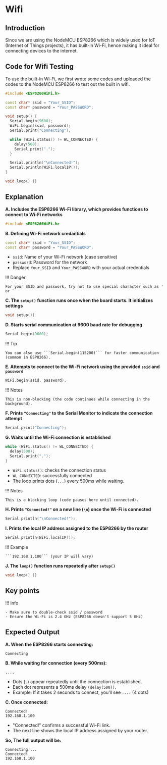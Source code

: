 # Wifi
## Introduction
Since we are using the NodeMCU ESP8266 which is widely used for IoT (Internet of Things projects), it has built-in Wi-Fi, hence making it ideal for connecting devices to the internet. 

## Code for Wifi Testing
To use the built-in Wi-Fi, we first wrote some codes and uploaded the codes to the NodeMCU ESP8266 to test out the built in wifi. 

```cpp
#include <ESP8266WiFi.h>

const char* ssid = "Your_SSID";
const char* password = "Your_PASSWORD";

void setup() {
  Serial.begin(9600);
  WiFi.begin(ssid, password);
  Serial.print("Connecting");

  while (WiFi.status() != WL_CONNECTED) {
    delay(500);
    Serial.print(".");
  }

  Serial.println("\nConnected!");
  Serial.println(WiFi.localIP());
}

void loop() {}

```

## Explanation 

**A. Includes the ESP8266 Wi-Fi library, which provides functions to connect to Wi-Fi networks**

```cpp
#include <ESP8266WiFi.h>
```

**B. Defining Wi-Fi network credantials**

```cpp
const char* ssid = "Your_SSID";
const char* password = "Your_PASSWORD";
```

  - ```ssid```: Name of your Wi-Fi network (case sensitive)
  - ```password```: Password for the network
  - Replace ```Your_SSID``` and ```Your_PASSWORD``` with your actual credentials

!!! Danger 

    For your SSID and passwork, try not to use special character such as ' or ` 

**C. The ```setup()``` function runs once when the board starts. It initializes settings**

```cpp
void setup(){

```

**D. Starts serial communication at 9600 baud rate for debugging**

```cpp
Serial.begin(9600);
```

!!! Tip 

    You can also use ```Serial.begin(115200)``` for faster communication (common in ESP8266).

**E. Attempts to connect to the Wi-Fi network using the provided ```ssid``` and ```password```**

```cpp
WiFi.begin(ssid, password);
```

!!! Notes 

    This is non-blocking (the code continues while connecting in the background).

**F. Prints ```"Connecting"``` to the Serial Monitor to indicate the connection attempt**

```cpp
Serial.print("Connecting");
```

**G. Waits until the Wi-Fi connection is established**

```cpp
while (WiFi.status() != WL_CONNECTED) {
  delay(500);
  Serial.print(".");
}
```

  - ```WiFi.status()```: checks the connection status
  - ```WL_CONNECTED```: successfully connected
  - The loop prints dots (```...```) every 500ms while waiting. 

!!! Notes 

    This is a blocking loop (code pauses here until connected).

**H. Prints ```"Connected!"``` on a new line (```\n```) once the Wi-Fi is connected**

```cpp
Serial.println("\nConnected!");
```

**I. Prints the local IP address assigned to the ESP8266 by the router**

```cpp
Serial.println(WiFi.localIP());
```

!!! Example 

    ```192.168.1.100``` (your IP will vary)

**J. The ```loop()``` function runs repeatedly after ```setup()```**

```cpp
void loop() {}
```

## Key points 

!!! Info 

    - Make sure to double-check ssid / password
    - Ensure the Wi-Fi is 2.4 GHz (ESP8266 doesn't support 5 GHz)

## Expected Output

**A. When the ESP8266 starts connecting:**

```
Connecting
```

**B. While waiting for connection (every 500ms):**

```
....
```

- Dots (```.```) appear repeatedly until the connection is established.
- Each dot represents a 500ms delay ```(delay(500))```.
- Example: If it takes 2 seconds to connect, you’ll see ```....``` (4 dots)

**C. Once connected:** 

```
Connected!
192.168.1.100
```

- "Connected!" confirms a successful Wi-Fi link.
- The next line shows the local IP address assigned by your router.

**So, The full output will be:**
```
Connecting....
Connected!
192.168.1.100
```


